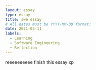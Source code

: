 ```yaml
---
layout: essay
type: essay
title: swe essay
# All dates must be YYYY-MM-DD format!
date: 2021-05-11
labels:
  - Learning
  - Software Engineering
  - Reflection
---
```


reeeeeeeeee finish this essay xp
